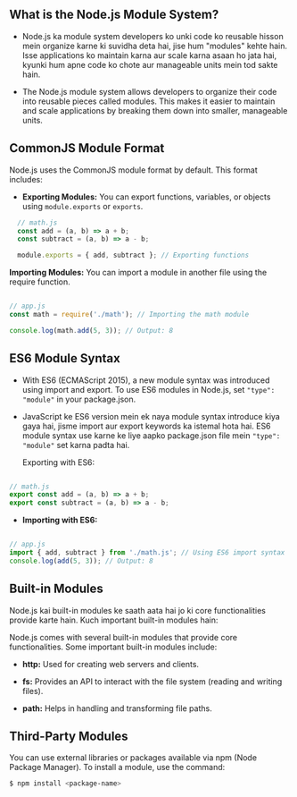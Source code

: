 ## What is the Node.js Module System?

- Node.js ka module system developers ko unki code ko reusable hisson mein organize karne ki suvidha deta hai, jise hum "modules" kehte hain. Isse applications ko maintain karna aur scale karna asaan ho jata hai, kyunki hum apne code ko chote aur manageable units mein tod sakte hain. 


- The Node.js module system allows developers to organize their code into reusable pieces called modules. This makes it easier to maintain and scale applications by breaking them down into smaller, manageable units.


## CommonJS Module Format
Node.js uses the CommonJS module format by default. This format includes:

- **Exporting Modules:** You can export functions, variables, or objects using `module.exports` or `exports`.
  
```javascript
  // math.js
  const add = (a, b) => a + b;
  const subtract = (a, b) => a - b;

  module.exports = { add, subtract }; // Exporting functions

```

**Importing Modules:** You can import a module in another file using the require function.



```javascript

// app.js
const math = require('./math'); // Importing the math module

console.log(math.add(5, 3)); // Output: 8

```


##  **ES6 Module Syntax**

- With ES6 (ECMAScript 2015), a new module syntax was introduced using import and export. To use ES6 modules in Node.js, set `"type": "module"` in your package.json.

- JavaScript ke ES6 version mein ek naya module syntax introduce kiya gaya hai, jisme import aur export keywords ka istemal hota hai. ES6 module syntax use karne ke liye aapko package.json file mein `"type": "module"` set karna padta hai.

    Exporting with ES6:

```javascript

// math.js
export const add = (a, b) => a + b;
export const subtract = (a, b) => a - b;
```

- **Importing with ES6:**

```javascript

// app.js
import { add, subtract } from './math.js'; // Using ES6 import syntax
console.log(add(5, 3)); // Output: 8
```


## **Built-in Modules**

Node.js kai built-in modules ke saath aata hai jo ki core functionalities provide karte hain. Kuch important built-in modules hain:

Node.js comes with several built-in modules that provide core functionalities. Some important built-in modules include:

- **http:** Used for creating web servers and clients.

- **fs:** Provides an API to interact with the file system (reading and writing files).

- **path:** Helps in handling and transforming file paths.


## Third-Party Modules

You can use external libraries or packages available via npm (Node Package Manager). To install a module, use the command:


```bash
$ npm install <package-name>

```
